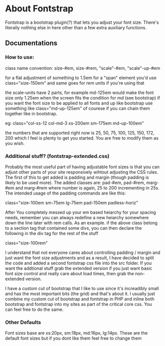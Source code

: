 # About Fontstrap
Fontstrap is a bootstrap plugin(?) that lets you adjust your font size. There's literally nothing else in here other than a few extra auxiliary functions.

<h2>Documentations</h2>
<h3>How to use:</h3>
<p>class name convention: size-#em, size-#rem, "scale"-#em, "scale"-up-#em </p>
<p>for a flat adjustment of something to 1.5em for a "span" element you'd use class="size-150em" and same goes for rem units if you're using that</p>
<p>the scale-units have 2 parts, for example md-125em would make the font size only 1.25em when the screen fits the condition for md (see bootstrap) if you want the font size to be applied to all fonts and up like bootstrap use something like class="md-up-125em" of courese if you can chain them together like in bootstrap.</p>
<p>eg: class="col-xs-12 col-md-3 xs-200em sm-175em md-up-100em"</p>

<p>the numbers that are supported right now is 25, 50, 75, 100, 125, 150, 172, 200 which I feel is plenty to get you started. You are free to modify them as you wish.</p>

<h3>Additional stuff? (fontstrap-extended.css)</h3>
<p>Probably the most useful part of having adjustable font sizes is that you can adjust other parts of your site responsively wihtout adjusting the CSS rules. The first of this to get added is padding and margin (though padding is likely to be used more). The added classes are: pad-#em, pad-#rem, marg-#em and marg-#rem where number is again, 25 to 200 incrementing in 25s. The intended usage of the padding commands are like this: </p>
<p>class="size-100em sm-75em lg-75em pad-150em padless-horiz"</p>
<p>After You completely messed up your em based heiarchy for your spacing needs, remember you can always redefine a new heiarchy somewhere down the line later with rem calls. As an example. if the above class belong to a section tag that contained some divs, you can then declare the following in the div tag for the rest of the stuff</p>
<p>class="size-100rem"</p>
<p>I understand that not everyone cares about controlling padding / margin and just want the font size adjustments and as a result, I have decided to split the code and added a second fontstrap css file into the src folder. If you want the addtional stuff grab the extended version if you just want basic font size control and really care about load times, then grab the non-extended version.</p>
<p>I have a custom cut of bootstrap that I like to use since it's increadibly small and has the most important bits (the grid) and that's about it. I usually just combine my custom cut of bootstrap and fontstrap in PHP and inline both bootstrap and fontstrap into my sites as part of the critical core css. You can feel free to do the same.</p>

<h3>Other Defaults</h3>
<p>Font sizes base are xs:20px, sm:18px, md:16px, lg:14px. These are the default font sizes but if you dont like them feel free to change them </p>
